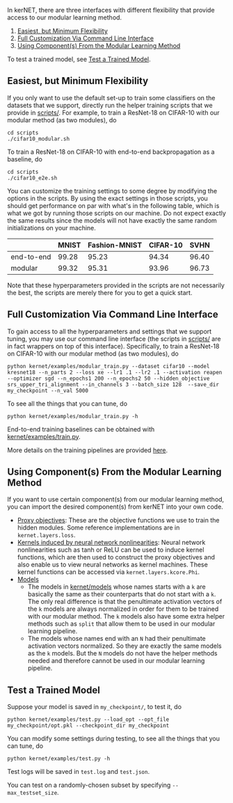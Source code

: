 In kerNET, there are three interfaces with different flexibility that provide access to our modular learning method.
1. [Easiest, but Minimum Flexibility](#easiest-but-minimum-flexibility)
1. [Full Customization Via Command Line Interface](#full-customization-via-command-line-interface)
1. [Using Component(s) From the Modular Learning Method](#using-components-from-the-modular-learning-method)

To test a trained model, see [Test a Trained Model](#test-a-trained-model). 

## 	Easiest, but Minimum Flexibility

If you only want to use the default set-up to train some classifiers on the datasets that we support, directly run the helper training scripts that we provide in [scripts/](../scripts/). 
For example, to train a ResNet-18 on CIFAR-10 with our modular method (as two modules), do 
```
cd scripts
./cifar10_modular.sh
```
To train a ResNet-18 on CIFAR-10 with end-to-end backpropagation as a baseline, do
```
cd scripts
./cifar10_e2e.sh
```

You can customize the training settings to some degree by modifying the options in the scripts.
By using the exact settings in those scripts, you should get performance on par with what's in the following table, which is what we got by running those scripts on our machine.
Do not expect exactly the same results since the models will not have exactly the same random initializations on your machine. 

|    | MNIST | Fashion-MNIST | CIFAR-10 | SVHN |
|---|---|---|---|---|
| end-to-end | 99.28 | 95.23 | 94.34 | 96.40 |
| modular | 99.32 | 95.31 | 93.96 | 96.73 |

Note that these hyperparameters provided in the scripts are not necessarily the best, the scripts are merely there for you to get a quick start.

## Full Customization Via Command Line Interface

To gain access to all the hyperparameters and settings that we support tuning, you may use our command line interface (the scripts in [scripts/](../scripts/) are in fact wrappers on top of this interface).
Specifically, to train a ResNet-18 on CIFAR-10 with our modular method (as two modules), do 
```angular2
python kernet/examples/modular_train.py --dataset cifar10 --model kresnet18 --n_parts 2 --loss xe --lr1 .1 --lr2 .1 --activation reapen --optimizer sgd --n_epochs1 200 --n_epochs2 50 --hidden_objective srs_upper_tri_alignment --in_channels 3 --batch_size 128  --save_dir my_checkpoint --n_val 5000
```

To see all the things that you can tune, do 
```angular2
python kernet/examples/modular_train.py -h
```

End-to-end training baselines can be obtained with [kernet/examples/train.py](../kernet/examples/train.py).

More details on the training pipelines are provided [here](WRAPPER.md).

## Using Component(s) From the Modular Learning Method

If you want to use certain component(s) from our modular learning method, you can import the desired component(s) from kerNET into your own code. 
- [Proxy objectives](https://arxiv.org/pdf/2005.05541.pdf): These are the objective functions we use to train the hidden modules. Some reference implementations are in ```kernet.layers.loss```. 
- [Kernels induced by neural network nonlinearities](https://arxiv.org/pdf/2005.05541.pdf): Neural network nonlinearities such as tanh or ReLU can be used to induce kernel functions, which are then used to construct the proxy objectives and also enable us to view neural networks as kernel machines. These kernel functions can be accessed via  ```kernet.layers.kcore.Phi```.
- [Models](https://arxiv.org/pdf/2005.05541.pdf)
  - The models in [kernet/models](../kernet/models/) whose names starts with a ```k``` are basically the same as their counterparts that do not start with a ```k```. The only real difference is that the penultimate activation vectors of the ```k``` models are always normalized in order for them to be trained with our modular method. The ```k``` models also have some extra helper methods such as ```split``` that allow them to be used in our modular learning pipeline. 
  - The models whose names end with an ```N``` had their penultimate activation vectors normalized. So they are exactly the same models as the ```k``` models. But the ```N``` models do not have the helper methods needed and therefore cannot be used in our modular learning pipeline. 

## Test a Trained Model

Suppose your model is saved in ```my_checkpoint/```, to test it, do
```angular2
python kernet/examples/test.py --load_opt --opt_file my_checkpoint/opt.pkl --checkpoint_dir my_checkpoint
```

You can modify some settings during testing, to see all the things that you can tune, do 
```angular
python kernet/examples/test.py -h
```

Test logs will be saved in ```test.log``` and ```test.json```.

You can test on a randomly-chosen subset by specifying ```--max_testset_size```.